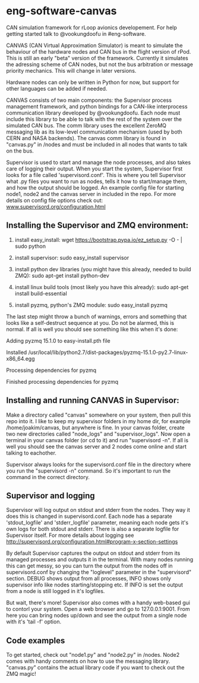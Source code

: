 # eng-software-canvas
CAN simulation framework for rLoop avionics developement.
For help getting started talk to @vookungdoofu in #eng-software.


CANVAS (CAN Virtual Approximation Simulator) is meant to simulate the behaviour of the hardware nodes and CAN bus in the flight version of rPod. This is still an early "beta" version of the framework. Currently it simulates the adressing scheme of CAN nodes, but not the bus arbitration or message priority mechanics. This will change in later versions.


Hardware nodes can only be written in Python for now, but support for other languages can be added if needed.


CANVAS consists of two main components: the Supervisor process management framework, and python bindings for a CAN-like interprocess communication library developed by @vookungdoofu. Each node must include this library to be able to talk with the rest of the system over the simulated CAN bus. The comm library uses the excellent ZeroMQ messaging lib as its low-level communication mechanism (used by both CERN and NASA backends). The canvas comm library is found in "canvas.py" in /nodes and must be included in all nodes that wants to talk on the bus. 

Supervisor is used to start and manage the node processes, and also takes care of logging their output. When you start the system, Supervisor first looks for a file called 'supervisord.conf'. This is where you tell Supervisor what .py files you want to run as nodes, tells it how to start/manage them, and how the output should be logged. An example config file for starting node1, node2 and the canvas server in included in the repo. For more details on config file options check out: www.supervisord.org/configuration.html


## Installing the Supervisor and ZMQ environment:

1. install easy_install:
wget https://bootstrap.pypa.io/ez_setup.py -O - | sudo python

2. install supervisor:
sudo easy_install supervisor

3. install python dev libraries (you might have this already, needed to build ZMQ):
sudo apt-get install python-dev

4. install linux build tools (most likely you have this already):
sudo apt-get install build-essential

5. install pyzmq, python's ZMQ module:
sudo easy_install pyzmq

The last step might throw a bunch of warnings, errors and something that looks like a self-destruct sequence at you. Do not be alarmed, this is normal.
If all is well you should see something like this when it's done:

Adding pyzmq 15.1.0 to easy-install.pth file

Installed /usr/local/lib/python2.7/dist-packages/pyzmq-15.1.0-py2.7-linux-x86_64.egg

Processing dependencies for pyzmq

Finished processing dependencies for pyzmq

## Installing and running CANVAS in Supervisor:

Make a directory called "canvas" somewhere on your system, then pull this repo into it. I like to keep my supervisor folders in my home dir, for example /home/joakim/canvas, but anywhere is fine. In your canvas folder, create two new directories called "node_logs" and "supervisor_logs". Now open a terminal in your canvas folder (or cd to it) and run "supervisord -n". If all is well you should see the canvas server and 2 nodes come online and start talking to eachother.

Supervisor always looks for the supervisord.conf file in the directory where you run the "supervisord -n" command. So it's important to run the command in the correct directory. 

## Supervisor and logging

Supervisor will log output on stdout and stderr from the nodes. They way it does this is changed in supervisord.conf. Each node has a separate 'stdout_logfile' and 'stderr_logfile' parameter, meaning each node gets it's own logs for both stdout and stderr. There is also a separate logfile for Supervisor itself. For more details about logging see http://supervisord.org/configuration.html#program-x-section-settings

By default Supervisor captures the output on stdout and stderr from its managed processes and outputs it in the terminal. With many nodes running this can get messy, so you can turn the output from the nodes off in supervisord.conf by changing the "loglevel" parameter in the "supervisord" section. DEBUG shows output from all processes, INFO shows only supervisor info like nodes starting/stopping etc. If INFO is set the output from a node is still logged in it's logfiles.

But wait, there's more! Supervisor also comes with a handy web-based gui to contorl your system. Open a web browser and go to 127.0.0.1:9001. From here you can bring nodes up/down and see the output from a single node with it's 'tail -f' option.

## Code examples

To get started, check out "node1.py" and "node2.py" in /nodes. Node2 comes with handy comments on how to use the messaging library. "canvas.py" contains the actual library code if you want to check out the ZMQ magic!
